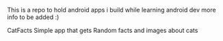 This is a repo to hold android apps i build while learning android dev more info to be added :)

CatFacts 
    Simple app that gets Random facts and images about cats 
